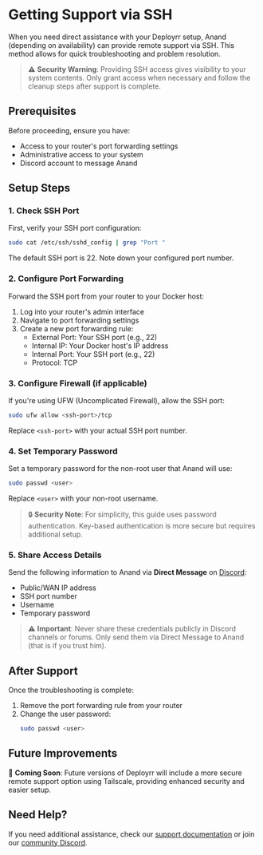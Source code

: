# Getting Support via SSH

When you need direct assistance with your Deployrr setup, Anand (depending on availability) can provide remote support via SSH. This method allows for quick troubleshooting and problem resolution.

> ⚠️ **Security Warning**: Providing SSH access gives visibility to your system contents. Only grant access when necessary and follow the cleanup steps after support is complete.

## Prerequisites

Before proceeding, ensure you have:
- Access to your router's port forwarding settings
- Administrative access to your system
- Discord account to message Anand

## Setup Steps

### 1. Check SSH Port

First, verify your SSH port configuration:

```bash
sudo cat /etc/ssh/sshd_config | grep "Port "
```

The default SSH port is 22. Note down your configured port number.

### 2. Configure Port Forwarding

Forward the SSH port from your router to your Docker host:
1. Log into your router's admin interface
2. Navigate to port forwarding settings
3. Create a new port forwarding rule:
   - External Port: Your SSH port (e.g., 22)
   - Internal IP: Your Docker host's IP address
   - Internal Port: Your SSH port (e.g., 22)
   - Protocol: TCP

### 3. Configure Firewall (if applicable)

If you're using UFW (Uncomplicated Firewall), allow the SSH port:

```bash
sudo ufw allow <ssh-port>/tcp
```

Replace `<ssh-port>` with your actual SSH port number.

### 4. Set Temporary Password

Set a temporary password for the non-root user that Anand will use:

```bash
sudo passwd <user>
```

Replace `<user>` with your non-root username. 

> 🔒 **Security Note**: For simplicity, this guide uses password authentication. Key-based authentication is more secure but requires additional setup.

### 5. Share Access Details

Send the following information to Anand via **Direct Message** on [Discord](https://www.simplehomelab.com/discord/):
- Public/WAN IP address
- SSH port number
- Username
- Temporary password

> ⚠️ **Important**: Never share these credentials publicly in Discord channels or forums. Only send them via Direct Message to Anand (that is if you trust him).

## After Support

Once the troubleshooting is complete:

1. Remove the port forwarding rule from your router
2. Change the user password:
   ```bash
   sudo passwd <user>
   ```

## Future Improvements

🔔 **Coming Soon**: Future versions of Deployrr will include a more secure remote support option using Tailscale, providing enhanced security and easier setup.

## Need Help?

If you need additional assistance, check our [support documentation](https://docs.deployrr.app/deployrr/get-support) or join our [community Discord](https://www.simplehomelab.com/discord/).

